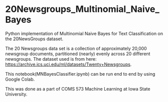 # 20Newsgroups_Multinomial_Naive_Bayes
Python implementation of Multinomial Naive Bayes for Text Classification on the 20NewsGroups dataset.

The 20 Newsgroups data set is a collection of approximately 20,000 newsgroup documents, partitioned (nearly) evenly across 20 different newsgroups.
The dataset used is from here: https://archive.ics.uci.edu/ml/datasets/Twenty+Newsgroups.

This notebook(MNBayesClassifier.ipynb) can be run end to end by using Google Colab.

This was done as a part of COMS 573 Machine Learning at Iowa State University.
